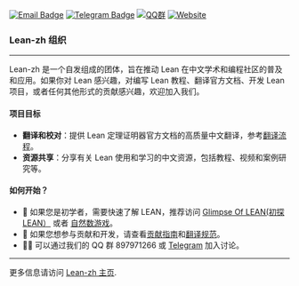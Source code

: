 [![Email Badge](https://img.shields.io/badge/Email-联系我们-informational?style=flat&logo=microsoft-outlook&logoColor=white)](mailto:leanprover@outllook.com)
[![Telegram Badge](https://img.shields.io/badge/Telegram-加入讨论-blue?style=flat&logo=telegram&logoColor=white)](https://t.me/Lean_zh_CN)
[![QQ群](https://img.shields.io/badge/QQ-加入群聊-blue.svg?logo=tencent-qq&style=flat)](http://qm.qq.com/cgi-bin/qm/qr?_wv=1027&k=tC0R88AwoljjpvA2fGAvkucJCOeJnLDR&authKey=AHE8WSVpMeNAoc4Ax8%2BkiM%2FrBkAcpFfcuc7V746wcdIWXYloyGWcn2IkBhpVsumI&noverify=0&group_code=897971266)
[![Website](https://img.shields.io/badge/Website-访问主页-blue.svg?style=flat)](https://www.leanprover.cn)

### Lean-zh 组织
---

Lean-zh 是一个自发组成的团体，旨在推动 Lean 在中文学术和编程社区的普及和应用。如果你对 Lean 感兴趣，对编写 Lean 教程、翻译官方文档、开发 Lean 项目，或者任何其他形式的贡献感兴趣，欢迎加入我们。

#### 项目目标
- **翻译和校对**：提供 Lean 定理证明器官方文档的高质量中文翻译，参考[翻译流程](https://github.com/orgs/Lean-zh/projects/2)。
- **资源共享**：分享有关 Lean 使用和学习的中文资源，包括教程、视频和案例研究等。

#### 如何开始？

- 📘 如果您是初学者，需要快速了解 LEAN，推荐访问 [Glimpse Of LEAN(初探 LEAN）](https://www.leanprover.cn/GlimpseOfLean/) 或者 [自然数游戏](https://game.lookeng.cn/#/g/local/NNG4)。
- 🌟 如果您想参与贡献和开发，请查看[贡献指南](./CONTRIBUTING.md)和[翻译规范](https://github.com/Lean-zh/fp-lean-zh/issues/1)。
- 👩‍💻 可以通过我们的 QQ 群 897971266 或 [Telegram](https://t.me/Lean_zh_CN) 加入讨论。

---
更多信息请访问 [Lean-zh 主页](https://www.leanprover.cn/).
